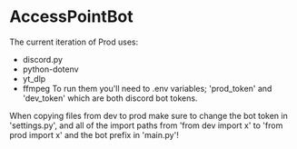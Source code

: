 # AccessPointBot
The current iteration of Prod uses:
* discord.py
* python-dotenv
* yt_dlp
* ffmpeg
To run them you'll need to .env variables; 'prod_token' and 'dev_token' which are both discord bot tokens.

When copying files from dev to prod make sure to change the bot token in 'settings.py', and all of the import paths from 'from dev import x' to 'from prod import x' and the bot prefix in 'main.py'!